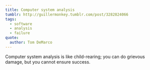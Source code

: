```yaml
---
title: Computer system analysis
tumblr: http://guillermonkey.tumblr.com/post/3282824066
tags:
  - software
  - analysis
  - failure
quote:
  author: Tom DeMarco
---
```


Computer system analysis is like child-rearing; you can do grievous damage, but you cannot ensure success.
